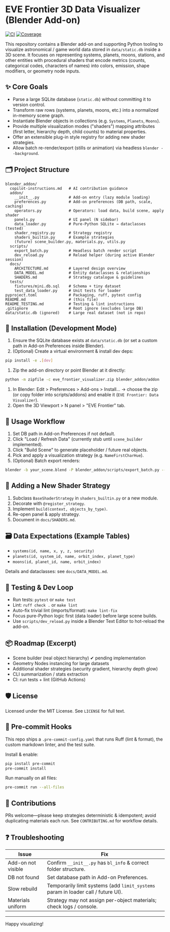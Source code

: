 # EVE Frontier 3D Data Visualizer (Blender Add-on)

[![CI](https://github.com/Scetrov/eve_frontier_dataviz/actions/workflows/ci.yml/badge.svg?branch=main)](https://github.com/Scetrov/eve_frontier_dataviz/actions/workflows/ci.yml)
[![Coverage](https://codecov.io/gh/Scetrov/eve_frontier_dataviz/branch/main/graph/badge.svg)](https://codecov.io/gh/Scetrov/eve_frontier_dataviz)

This repository contains a Blender add-on and supporting Python tooling to visualize astronomical / game world data stored in `data/static.db` inside a 3D scene. It focuses on representing systems, planets, moons, stations, and other entities with procedural shaders that encode metrics (counts, categorical codes, characters of names) into colors, emission, shape modifiers, or geometry node inputs.

## ✨ Core Goals

- Parse a large SQLite database (`static.db`) without committing it to version control.
- Transform raw rows (systems, planets, moons, etc.) into a normalized in-memory scene graph.
- Instantiate Blender objects in collections (e.g. `Systems`, `Planets`, `Moons`).
- Provide multiple visualization modes ("shaders") mapping attributes (first letter, hierarchy depth, child counts) to material properties.
- Offer an extensible plug-in style registry for adding new shader strategies.
- Allow batch re-render/export (stills or animation) via headless `blender --background`.

## 🗂 Project Structure

```text
blender_addon/
  copilot-instructions.md   # AI contribution guidance
  addon/
    __init__.py             # Add-on entry (lazy module loading)
    preferences.py          # Add-on preferences (DB path, scale, caching)
    operators.py            # Operators: load data, build scene, apply shader
    panels.py               # UI panel (N sidebar)
    data_loader.py          # Pure-Python SQLite → dataclasses (tested)
    shader_registry.py      # Strategy registry
    shaders_builtin.py      # Example strategies
    (future) scene_builder.py, materials.py, utils.py
  scripts/
    export_batch.py         # Headless batch render script
    dev_reload.py           # Reload helper (during active Blender session)
  docs/
    ARCHITECTURE.md         # Layered design overview
    DATA_MODEL.md           # Entity dataclasses & relationships
    SHADERS.md              # Strategy catalogue & guidelines
  tests/
    fixtures/mini.db.sql    # Schema + tiny dataset
    test_data_loader.py     # Unit tests for loader
pyproject.toml              # Packaging, ruff, pytest config
README.md                   # (this file)
README_TESTING.md           # Testing & lint instructions
.gitignore                  # Root ignore (excludes large DB)
data/static.db (ignored)    # Large real dataset (not in repo)
```

## 🔧 Installation (Development Mode)

1. Ensure the SQLite database exists at `data/static.db` (or set a custom path in Add-on Preferences inside Blender).
1. (Optional) Create a virtual environment & install dev deps:

```bash
pip install -e .[dev]
```

1. Zip the add-on directory or point Blender at it directly:

```bash
python -m zipfile -c eve_frontier_visualizer.zip blender_addon/addon
```

1. In Blender: Edit > Preferences > Add-ons > Install… → choose the zip (or copy folder into scripts/addons) and enable it (`EVE Frontier: Data Visualizer`).
1. Open the 3D Viewport > N panel > "EVE Frontier" tab.

## 🚀 Usage Workflow

1. Set DB path in Add-on Preferences if not default.
2. Click "Load / Refresh Data" (currently stub until `scene_builder` implemented).
3. Click "Build Scene" to generate placeholder / future real objects.
4. Pick and apply a visualization strategy (e.g. `NameFirstCharHue`).
5. (Optional) Batch export renders:

```bash
blender -b your_scene.blend -P blender_addon/scripts/export_batch.py -- --modes NameFirstCharHue ChildCountEmission
```

## 🧩 Adding a New Shader Strategy

1. Subclass `BaseShaderStrategy` in `shaders_builtin.py` or a new module.
2. Decorate with `@register_strategy`.
3. Implement `build(context, objects_by_type)`.
4. Re-open panel & apply strategy.
5. Document in `docs/SHADERS.md`.


## 🗃 Data Expectations (Example Tables)

- `systems(id, name, x, y, z, security)`
- `planets(id, system_id, name, orbit_index, planet_type)`
- `moons(id, planet_id, name, orbit_index)`

Details and dataclasses: see `docs/DATA_MODEL.md`.

## 🧪 Testing & Dev Loop

- Run tests: `pytest` or `make test`
- Lint: `ruff check .` or `make lint`
- Auto-fix trivial lint (imports/format): `make lint-fix`
- Focus pure-Python logic first (data loader) before large scene builds.
- Use `scripts/dev_reload.py` inside a Blender Text Editor to hot-reload the add-on.

## 📦 Roadmap (Excerpt)

- Scene builder (real object hierarchy) ✔ pending implementation
- Geometry Nodes instancing for large datasets
- Additional shader strategies (security gradient, hierarchy depth glow)
- CLI summarization / stats extraction
- CI: run tests + lint (GitHub Actions)

## 🛡 License

Licensed under the MIT License. See `LICENSE` for full text.

## 🧹 Pre-commit Hooks

This repo ships a `.pre-commit-config.yaml` that runs Ruff (lint & format), the custom markdown linter, and the test suite.

Install & enable:

```bash
pip install pre-commit
pre-commit install
```

Run manually on all files:

```bash
pre-commit run --all-files
```

## 🙌 Contributions

PRs welcome—please keep strategies deterministic & idempotent; avoid duplicating materials each run. See `CONTRIBUTING.md` for workflow details.

## ❓ Troubleshooting

| Issue | Fix |
|-------|-----|
| Add-on not visible | Confirm `__init__.py` has `bl_info` & correct folder structure. |
| DB not found | Set database path in Add-on Preferences. |
| Slow rebuild | Temporarily limit systems (add `limit_systems` param in loader call / future UI). |
| Materials uniform | Strategy may not assign per-object materials; check logs / console. |

---

Happy visualizing!

